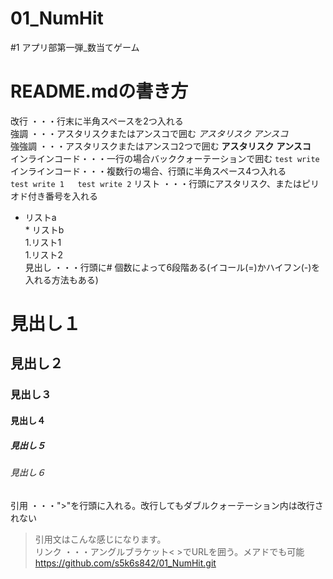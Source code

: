 # 01_NumHit
#1 アプリ部第一弾_数当てゲーム

# README.mdの書き方
  改行            ・・・行末に半角スペースを2つ入れる  
  強調            ・・・アスタリスクまたはアンスコで囲む *アスタリスク* _アンスコ_  
  強強調          ・・・アスタリスクまたはアンスコ2つで囲む **アスタリスク** __アンスコ__  
  インラインコード・・・一行の場合バッククォーテーションで囲む `test write`  
  インラインコード・・・複数行の場合、行頭に半角スペース4つ入れる  
    `test write 1  
     test write 2`
  リスト          ・・・行頭にアスタリスク、またはピリオド付き番号を入れる  
  * リストa  
		* リストb  
  1.リスト1  
		1.リスト2  
  見出し          ・・・行頭に# 個数によって6段階ある(イコール(=)かハイフン(-)を入れる方法もある)  
# 見出し１
## 見出し２
### 見出し３
#### 見出し４
##### 見出し５
###### 見出し６
  引用            ・・・">"を行頭に入れる。改行してもダブルクォーテーション内は改行されない  
> 引用文はこんな感じになります。  
  リンク          ・・・アングルブラケット< >でURLを囲う。メアドでも可能  
  <https://github.com/s5k6s842/01_NumHit.git>  
  